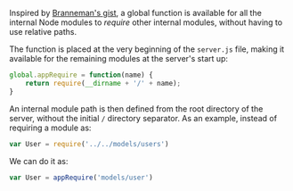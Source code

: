 Inspired by [Branneman's gist](https://gist.github.com/branneman/8048520#7-the-wrapper), a global function is available for all the internal Node modules to *require* other internal modules, without having to use relative paths.

The function is placed at the very beginning of the `server.js` file, making it available for the remaining modules at the server's start up:

```javascript
global.appRequire = function(name) {
    return require(__dirname + '/' + name);
}
```

An internal module path is then defined from the root directory of the server, without the initial `/` directory separator. As an example, instead of requiring a module as:

```javascript
var User = require('../../models/users')
```

We can do it as:

```javascript
var User = appRequire('models/user')
```
